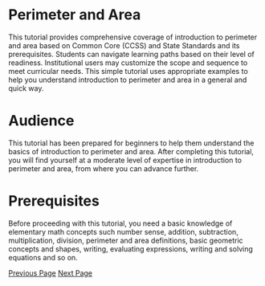 # Perimeter and Area
This tutorial provides comprehensive coverage of introduction to perimeter and area based on Common Core (CCSS) and State Standards and its prerequisites. Students can navigate learning paths based on their level of readiness. Institutional users may customize the scope and sequence to meet curricular needs. This simple tutorial uses appropriate examples to help you understand introduction to perimeter and area in a general and quick way.

# Audience
This tutorial has been prepared for beginners to help them understand the basics of introduction to perimeter and area. After completing this tutorial, you will find yourself at a moderate level of expertise in introduction to perimeter and area, from where you can advance further.

# Prerequisites
Before proceeding with this tutorial, you need a basic knowledge of elementary math concepts such number sense, addition, subtraction, multiplication, division, perimeter and area definitions, basic geometric concepts and shapes, writing, evaluating expressions, writing and solving equations and so on.


[Previous Page](../perimeter_and_area/index.md) [Next Page](../perimeter_and_area/perimeter_of_polygon.md) 

